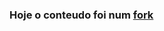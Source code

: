 ### Hoje o conteudo foi num [fork]('https://github.com/lucasbaq/exercise-pokedex-state/edit/pokedex-state/README.md')

